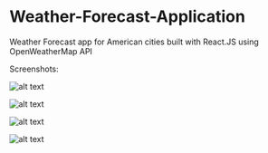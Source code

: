 # Weather-Forecast-Application

Weather Forecast app for American cities built with React.JS using OpenWeatherMap API

Screenshots:

![alt text](https://i.imgur.com/tFXy1Ff.jpg)

![alt text](https://i.imgur.com/IfbDZdv.jpg)

![alt text](https://i.imgur.com/qrbRHVH.jpg)

![alt text](https://i.imgur.com/W2E2c3J.jpg)
